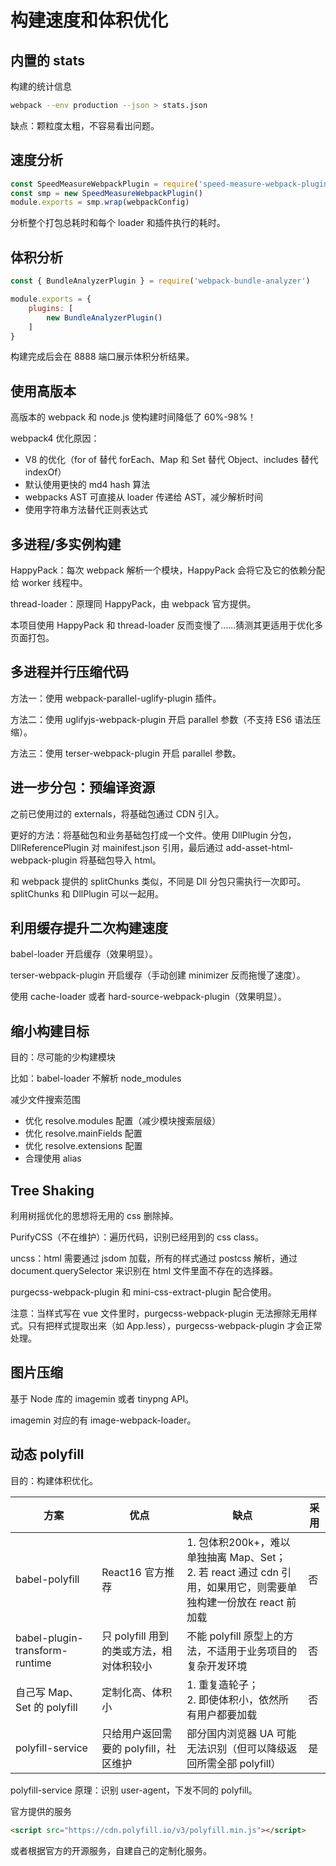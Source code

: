 # 构建速度和体积优化

## 内置的 stats

构建的统计信息

```sh
webpack --env production --json > stats.json
```

缺点：颗粒度太粗，不容易看出问题。

## 速度分析

```js
const SpeedMeasureWebpackPlugin = require('speed-measure-webpack-plugin')
const smp = new SpeedMeasureWebpackPlugin()
module.exports = smp.wrap(webpackConfig)
```

分析整个打包总耗时和每个 loader 和插件执行的耗时。

## 体积分析

```js
const { BundleAnalyzerPlugin } = require('webpack-bundle-analyzer')

module.exports = {
    plugins: [
        new BundleAnalyzerPlugin()
    ]
}
```

构建完成后会在 8888 端口展示体积分析结果。

## 使用高版本

高版本的 webpack 和 node.js 使构建时间降低了 60%-98%！

webpack4 优化原因：
- V8 的优化（for of 替代 forEach、Map 和 Set 替代 Object、includes 替代 indexOf）
- 默认使用更快的 md4 hash 算法
- webpacks AST 可直接从 loader 传递给 AST，减少解析时间
- 使用字符串方法替代正则表达式

## 多进程/多实例构建

HappyPack：每次 webpack 解析一个模块，HappyPack 会将它及它的依赖分配给 worker 线程中。

thread-loader：原理同 HappyPack，由 webpack 官方提供。

本项目使用 HappyPack 和 thread-loader 反而变慢了......猜测其更适用于优化多页面打包。

## 多进程并行压缩代码

方法一：使用 webpack-parallel-uglify-plugin 插件。

方法二：使用 uglifyjs-webpack-plugin 开启 parallel 参数（不支持 ES6 语法压缩）。

方法三：使用 terser-webpack-plugin 开启 parallel 参数。

## 进一步分包：预编译资源

之前已使用过的 externals，将基础包通过 CDN 引入。

更好的方法：将基础包和业务基础包打成一个文件。使用 DllPlugin 分包，DllReferencePlugin 对 mainifest.json 引用，最后通过 add-asset-html-webpack-plugin 将基础包导入 html。

和 webpack 提供的 splitChunks 类似，不同是 Dll 分包只需执行一次即可。splitChunks 和 DllPlugin 可以一起用。

## 利用缓存提升二次构建速度

babel-loader 开启缓存（效果明显）。

terser-webpack-plugin 开启缓存（手动创建 minimizer 反而拖慢了速度）。

使用 cache-loader 或者 hard-source-webpack-plugin（效果明显）。

## 缩小构建目标

目的：尽可能的少构建模块

比如：babel-loader 不解析 node_modules

减少文件搜索范围
- 优化 resolve.modules 配置（减少模块搜索层级）
- 优化 resolve.mainFields 配置
- 优化 resolve.extensions 配置
- 合理使用 alias

## Tree Shaking

利用树摇优化的思想将无用的 css 删除掉。

PurifyCSS（不在维护）：遍历代码，识别已经用到的 css class。

uncss：html 需要通过 jsdom 加载，所有的样式通过 postcss 解析，通过 document.querySelector 来识别在 html 文件里面不存在的选择器。

purgecss-webpack-plugin 和 mini-css-extract-plugin 配合使用。

注意：当样式写在 vue 文件里时，purgecss-webpack-plugin 无法擦除无用样式。只有把样式提取出来（如 App.less），purgecss-webpack-plugin 才会正常处理。

## 图片压缩

基于 Node 库的 imagemin 或者 tinypng API。

imagemin 对应的有 image-webpack-loader。

## 动态 polyfill

目的：构建体积优化。

| 方案 | 优点 | 缺点 | 采用 |
| - | - | - | - |
| babel-polyfill | React16 官方推荐 | 1. 包体积200k+，难以单独抽离 Map、Set；<br>2. 若 react 通过 cdn 引用，如果用它，则需要单独构建一份放在 react 前加载 | 否 |
| babel-plugin-transform-runtime | 只 polyfill 用到的类或方法，相对体积较小 | 不能 polyfill 原型上的方法，不适用于业务项目的复杂开发环境 | 否 |
| 自己写 Map、Set 的 polyfill | 定制化高、体积小 | 1. 重复造轮子；<br>2. 即使体积小，依然所有用户都要加载 | 否 |
| polyfill-service | 只给用户返回需要的 polyfill，社区维护 | 部分国内浏览器 UA 可能无法识别（但可以降级返回所需全部 polyfill） | 是 |

polyfill-service 原理：识别 user-agent，下发不同的 polyfill。

官方提供的服务
```html
<script src="https://cdn.polyfill.io/v3/polyfill.min.js"></script>
```

或者根据官方的开源服务，自建自己的定制化服务。
